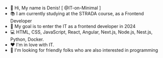 - 👋 Hi, My name is Denis! [ @IT-on-Minimal ]
- 📚 I am currently studying at the STRADA course, as a Frontend Developer
- 🎯 My goal is to enter the IT as a frontend developer in 2024
- 💻 HTML, CSS, JavaScript, React, Angular, Next.js, Node.js, Nest.js, Python, Docker.
- ❤️ I'm in love with IT.
- 💞️ I'm looking for friendly folks who are also interested in programming

<!---
IT-on-Minimal/IT-on-Minimal is a ✨ special ✨ repository because its `README.md` (this file) appears on your GitHub profile.
You can click the Preview link to take a look at your changes.
--->
